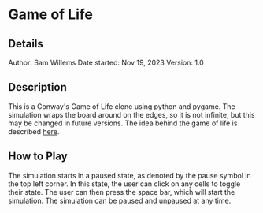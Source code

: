 # Game of Life

## Details
Author: Sam Willems
Date started: Nov 19, 2023
Version: 1.0

## Description
This is a Conway's Game of Life clone using python and pygame. The simulation wraps the board around on the edges, so it is not infinite, but this may be changed in future versions. The idea behind the game of life is described [here](https://en.wikipedia.org/wiki/Conway%27s_Game_of_Life).

## How to Play
The simulation starts in a paused state, as denoted by the pause symbol in the top left corner. In this state, the
user can click on any cells to toggle their state. The user can then press the space bar, which will start the simulation. The simulation can be paused and unpaused at any time.
